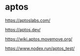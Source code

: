 # aptos

https://aptoslabs.com/

https://aptos.dev/

https://wiki.aptos.movemove.org/

https://www.nodex.run/aptos_test/
